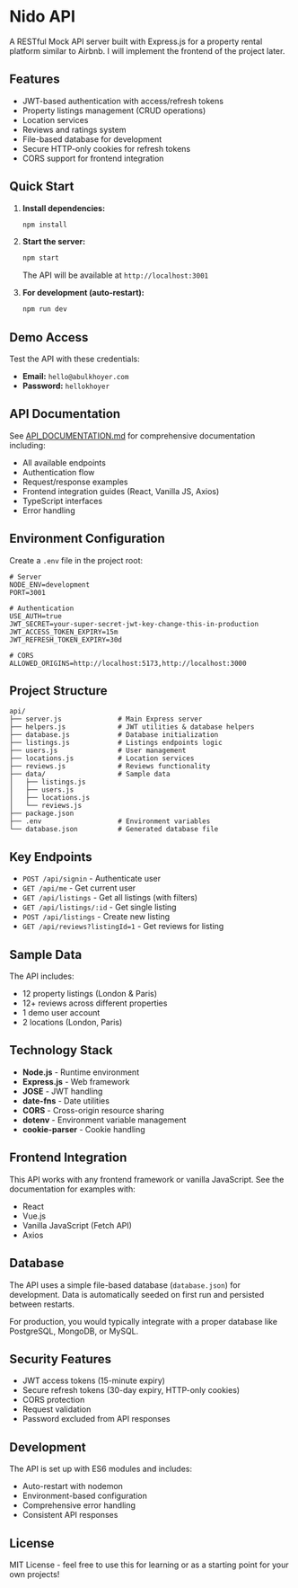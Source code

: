 # Nido API

A RESTful Mock API server built with Express.js for a property rental platform similar to Airbnb. I will implement the frontend of the project later.

## Features

- JWT-based authentication with access/refresh tokens
- Property listings management (CRUD operations)
- Location services
- Reviews and ratings system
- File-based database for development
- Secure HTTP-only cookies for refresh tokens
- CORS support for frontend integration

## Quick Start

1. **Install dependencies:**

   ```bash
   npm install
   ```

2. **Start the server:**

   ```bash
   npm start
   ```

   The API will be available at `http://localhost:3001`

3. **For development (auto-restart):**
   ```bash
   npm run dev
   ```

## Demo Access

Test the API with these credentials:

- **Email:** `hello@abulkhoyer.com`
- **Password:** `hellokhoyer`

## API Documentation

See [API_DOCUMENTATION.md](./API_DOCUMENTATION.md) for comprehensive documentation including:

- All available endpoints
- Authentication flow
- Request/response examples
- Frontend integration guides (React, Vanilla JS, Axios)
- TypeScript interfaces
- Error handling

## Environment Configuration

Create a `.env` file in the project root:

```env
# Server
NODE_ENV=development
PORT=3001

# Authentication
USE_AUTH=true
JWT_SECRET=your-super-secret-jwt-key-change-this-in-production
JWT_ACCESS_TOKEN_EXPIRY=15m
JWT_REFRESH_TOKEN_EXPIRY=30d

# CORS
ALLOWED_ORIGINS=http://localhost:5173,http://localhost:3000
```

## Project Structure

```
api/
├── server.js              # Main Express server
├── helpers.js             # JWT utilities & database helpers
├── database.js            # Database initialization
├── listings.js            # Listings endpoints logic
├── users.js               # User management
├── locations.js           # Location services
├── reviews.js             # Reviews functionality
├── data/                  # Sample data
│   ├── listings.js
│   ├── users.js
│   ├── locations.js
│   └── reviews.js
├── package.json
├── .env                   # Environment variables
└── database.json          # Generated database file
```

## Key Endpoints

- `POST /api/signin` - Authenticate user
- `GET /api/me` - Get current user
- `GET /api/listings` - Get all listings (with filters)
- `GET /api/listings/:id` - Get single listing
- `POST /api/listings` - Create new listing
- `GET /api/reviews?listingId=1` - Get reviews for listing

## Sample Data

The API includes:

- 12 property listings (London & Paris)
- 12+ reviews across different properties
- 1 demo user account
- 2 locations (London, Paris)

## Technology Stack

- **Node.js** - Runtime environment
- **Express.js** - Web framework
- **JOSE** - JWT handling
- **date-fns** - Date utilities
- **CORS** - Cross-origin resource sharing
- **dotenv** - Environment variable management
- **cookie-parser** - Cookie handling

## Frontend Integration

This API works with any frontend framework or vanilla JavaScript. See the documentation for examples with:

- React
- Vue.js
- Vanilla JavaScript (Fetch API)
- Axios

## Database

The API uses a simple file-based database (`database.json`) for development. Data is automatically seeded on first run and persisted between restarts.

For production, you would typically integrate with a proper database like PostgreSQL, MongoDB, or MySQL.

## Security Features

- JWT access tokens (15-minute expiry)
- Secure refresh tokens (30-day expiry, HTTP-only cookies)
- CORS protection
- Request validation
- Password excluded from API responses

## Development

The API is set up with ES6 modules and includes:

- Auto-restart with nodemon
- Environment-based configuration
- Comprehensive error handling
- Consistent API responses

## License

MIT License - feel free to use this for learning or as a starting point for your own projects!
